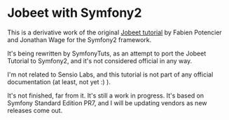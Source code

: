 Jobeet with Symfony2
====================

This is a derivative work of the original <a href="http://www.symfony-project.org/jobeet/1_4/Doctrine/en/">Jobeet tutorial</a> by Fabien Potencier and Jonathan Wage for the Symfony2 framework.

It's being rewritten by SymfonyTuts, as an attempt to port the
Jobeet Tutorial to Symfony2, and it's not considered official
in any way.

I'm not related to Sensio Labs, and this tutorial is not part of any official
documentation (at least, not yet :) ).

It's not finished, far from it. It's still a work in progress. It's based on
Symfony Standard Edition PR7, and I will be updating vendors as new releases come
out.
